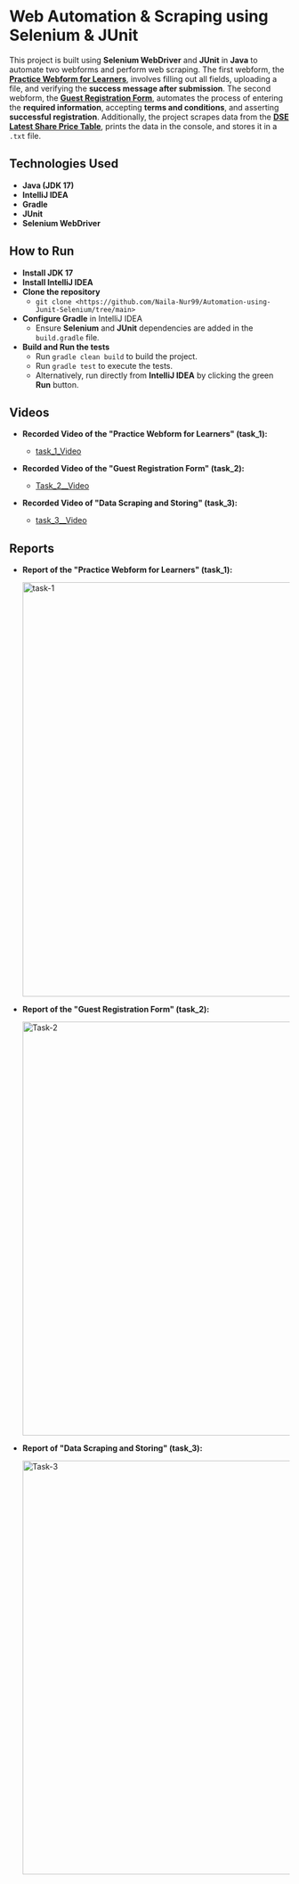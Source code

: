 # Web Automation & Scraping using Selenium & JUnit

This project is built using **Selenium WebDriver** and **JUnit** in **Java** to automate two webforms and perform web scraping. The first webform, the [**Practice Webform for Learners**](https://www.digitalunite.com/practice-webform-learners), involves filling out all fields, uploading a file, and verifying the **success message after submission**. The second webform, the [**Guest Registration Form**](https://demo.wpeverest.com/user-registration/guest-registration-form/), automates the process of entering the **required information**, accepting **terms and conditions**, and asserting **successful registration**. Additionally, the project scrapes data from the [**DSE Latest Share Price Table**](https://dsebd.org/latest_share_price_scroll_by_value.php), prints the data in the console, and stores it in a `.txt` file.

## Technologies Used

- **Java (JDK 17)**
- **IntelliJ IDEA**
- **Gradle**
- **JUnit**
- **Selenium WebDriver**

## How to Run

- **Install JDK 17**  
- **Install IntelliJ IDEA**  
- **Clone the repository**  
   - `git clone <https://github.com/Naila-Nur99/Automation-using-Junit-Selenium/tree/main>`
- **Configure Gradle** in IntelliJ IDEA  
   - Ensure **Selenium** and **JUnit** dependencies are added in the `build.gradle` file.
- **Build and Run the tests**  
   - Run `gradle clean build` to build the project.
   - Run `gradle test` to execute the tests.
   - Alternatively, run directly from **IntelliJ IDEA** by clicking the green **Run** button.

## Videos

- **Recorded Video of the "Practice Webform for Learners" (task_1):**  
   - [task_1_Video](https://drive.google.com/file/d/19mBau68f2GCiKzv51tPFZ_2TyBpkRveb/view?usp=drive_link)
   
- **Recorded Video of the "Guest Registration Form" (task_2):**  
   - [Task_2__Video](https://drive.google.com/file/d/1aV-TRd1G2SafIBGQgYzZ3c9zpB3WORNh/view?usp=drive_link)

- **Recorded Video of "Data Scraping and Storing" (task_3):**  
   - [task_3__Video](https://drive.google.com/file/d/19vgSVGbvkP-V6V3OxF-A9SrnNOJ4o0if/view?usp=drive_link)

## Reports

- **Report of the "Practice Webform for Learners" (task_1):**  

  <img width="744" alt="task-1" src="https://github.com/user-attachments/assets/0491e535-57f2-43ae-861a-82630cefb982" />

   
- **Report of the "Guest Registration Form" (task_2):**  

  <img width="743" alt="Task-2" src="https://github.com/user-attachments/assets/9e91d67e-7cb6-405d-9fb0-734f6a74c173" />


- **Report of "Data Scraping and Storing" (task_3):**
  
  <img width="743" alt="Task-3" src="https://github.com/user-attachments/assets/e1a8cce6-8069-4d60-833b-2923d11259c7" />

